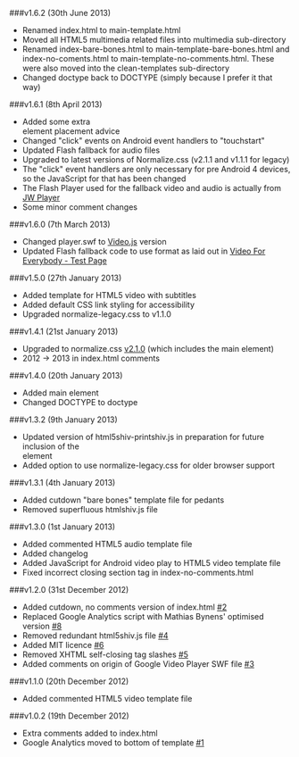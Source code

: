 ###v1.6.2 (30th June 2013)

- Renamed index.html to main-template.html
- Moved all HTML5 multimedia related files into multimedia sub-directory
- Renamed index-bare-bones.html to main-template-bare-bones.html and index-no-coments.html to main-template-no-comments.html. These were also moved into the clean-templates sub-directory
- Changed doctype back to DOCTYPE (simply because I prefer it that way)

###v1.6.1 (8th April 2013)

- Added some extra <nav> element placement advice
- Changed "click" events on Android event handlers to "touchstart"
- Updated Flash fallback for audio files
- Upgraded to latest versions of Normalize.css (v2.1.1 and v1.1.1 for legacy)
- The "click" event handlers are only necessary for pre Android 4 devices, so the JavaScript for that has been changed
- The Flash Player used for the fallback video and audio is actually from [JW Player](http://www.longtailvideo.com/jw-player/)
- Some minor comment changes

###v1.6.0 (7th March 2013)

- Changed player.swf to [Video.js](http://videojs.com/) version
- Updated Flash fallback code to use format as laid out in [Video For Everybody - Test Page](http://camendesign.com/code/video_for_everybody/test.html)

###v1.5.0 (27th January 2013)

- Added template for HTML5 video with subtitles
- Added default CSS link styling for accessibility
- Upgraded normalize-legacy.css to v1.1.0

###v1.4.1 (21st January 2013)

- Upgraded to normalize.css [v2.1.0](https://github.com/necolas/normalize.css/blob/v2.1.0/CHANGELOG.md) (which includes the main element)
- 2012 -> 2013 in index.html comments

###v1.4.0 (20th January 2013)

- Added main element
- Changed DOCTYPE to doctype

###v1.3.2 (9th January 2013)

- Updated version of html5shiv-printshiv.js in preparation for future inclusion of the <main> element
- Added option to use normalize-legacy.css for older browser support

###v1.3.1 (4th January 2013)

- Added cutdown "bare bones" template file for pedants
- Removed superfluous htmlshiv.js file

###v1.3.0 (1st January 2013)

- Added commented HTML5 audio template file
- Added changelog
- Added JavaScript for Android video play to HTML5 video template file
- Fixed incorrect closing section tag in index-no-comments.html

###v1.2.0 (31st December 2012)

- Added cutdown, no comments version of index.html [#2](https://github.com/iandevlin/html5bones/issues/2)
- Replaced Google Analytics script with Mathias Bynens' optimised version [#8](https://github.com/iandevlin/html5bones/issues/8)
- Removed redundant html5shiv.js file [#4](https://github.com/iandevlin/html5bones/issues/4)
- Added MIT licence [#6](https://github.com/iandevlin/html5bones/issues/6)
- Removed XHTML self-closing tag slashes [#5](https://github.com/iandevlin/html5bones/issues/5)
- Added comments on origin of Google Video Player SWF file [#3](https://github.com/iandevlin/html5bones/issues/3)

###v1.1.0 (20th December 2012)

- Added commented HTML5 video template file

###v1.0.2 (19th December 2012)

- Extra comments added to index.html
- Google Analytics moved to bottom of template [#1](https://github.com/iandevlin/html5bones/issues/1)